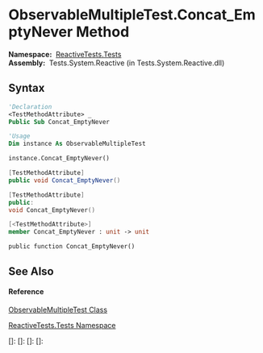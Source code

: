 # ObservableMultipleTest.Concat\_EmptyNever Method

**Namespace:**  [ReactiveTests.Tests](ReactiveTests.Tests\ReactiveTests.Tests.md)  
**Assembly:**  Tests.System.Reactive (in Tests.System.Reactive.dll)

## Syntax

```vb
'Declaration
<TestMethodAttribute> _
Public Sub Concat_EmptyNever
```

```vb
'Usage
Dim instance As ObservableMultipleTest

instance.Concat_EmptyNever()
```

```csharp
[TestMethodAttribute]
public void Concat_EmptyNever()
```

```c++
[TestMethodAttribute]
public:
void Concat_EmptyNever()
```

```fsharp
[<TestMethodAttribute>]
member Concat_EmptyNever : unit -> unit 
```

```jscript
public function Concat_EmptyNever()
```

## See Also

#### Reference

[ObservableMultipleTest Class](ObservableMultipleTest\ObservableMultipleTest.md)

[ReactiveTests.Tests Namespace](ReactiveTests.Tests\ReactiveTests.Tests.md)

[]: 
[]: 
[]: 
[]: 